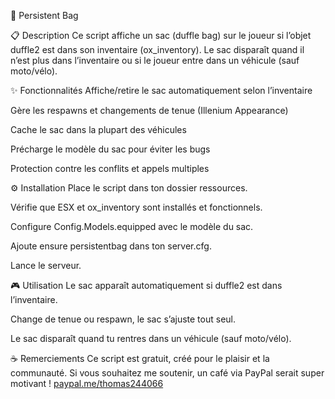 🎒 Persistent Bag 

📋 Description
Ce script affiche un sac (duffle bag) sur le joueur si l’objet duffle2 est dans son inventaire (ox_inventory).
Le sac disparaît quand il n’est plus dans l’inventaire ou si le joueur entre dans un véhicule (sauf moto/vélo).


✨ Fonctionnalités
Affiche/retire le sac automatiquement selon l’inventaire

Gère les respawns et changements de tenue (Illenium Appearance)

Cache le sac dans la plupart des véhicules

Précharge le modèle du sac pour éviter les bugs

Protection contre les conflits et appels multiples

⚙️ Installation
Place le script dans ton dossier ressources.

Vérifie que ESX et ox_inventory sont installés et fonctionnels.

Configure Config.Models.equipped avec le modèle du sac.

Ajoute ensure persistentbag dans ton server.cfg.

Lance le serveur.

🎮 Utilisation
Le sac apparaît automatiquement si duffle2 est dans l’inventaire.

Change de tenue ou respawn, le sac s’ajuste tout seul.

Le sac disparaît quand tu rentres dans un véhicule (sauf moto/vélo).

☕ Remerciements
Ce script est gratuit, créé pour le plaisir et la communauté.
Si vous souhaitez me soutenir, un café via PayPal serait super motivant !
[paypal.me/thomas244066](https://paypal.me/thomas244066)

